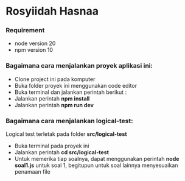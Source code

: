 # Rosyiidah Hasnaa

### Requirement
- node version 20
- npm version 10

### Bagaimana cara menjalankan proyek aplikasi ini:
- Clone project ini pada komputer
- Buka folder proyek ini menggunakan code editor
- Buka terminal dan jalankan perintah berikut :
- Jalankan perintah **npm install**
- Jalankan perintah **npm run dev**

### Bagaimana cara menjalankan logical-test:
Logical test terletak pada folder **src/logical-test**
- Buka terminal pada proyek ini
- Jalankan perintah **cd src/logical-test**
- Untuk memerika tiap soalnya, dapat menggunakan perintah **node soal1.js** untuk soal 1, begitupun untuk soal lainnya menyesuaikan penamaan file

